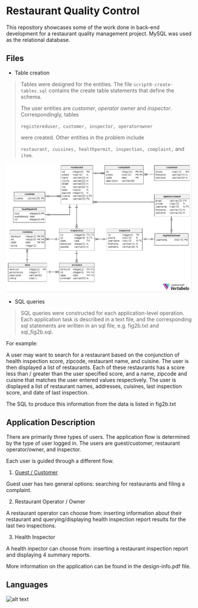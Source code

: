 # Restaurant Quality Control
This repository showcases some of the work done in back-end development for a restaurant quality management project. MySQL was used as the relational database.

## Files

* Table creation
> Tables were designed for the entities. The file `script0-create-tables.sql` contains the create table statements that define the schema.
>
> The user entities are *customer*, *operator owner* and *inspector*. Correspondingly, tables 
>
> `registereduser, customer, inspector, operatorowner`
> 
> were created. Other entities in the problem include
> 
> `restaurant, cuisines, healthpermit, inspection, complaint,` and `item`.
> 

![preview](diagrams/schema_diagram.png)

* SQL queries
>SQL queries were constructed for each application-level operation. Each application task is described in a text file, and the corresponding sql statements are written in an sql file, e.g. fig2b.txt and sql_fig2b.sql.

For example:

A user may want to search for a restaurant based on the conjunction of health inspection score, zipcode, restaurant name, and cuisine. The user is then displayed a list of restaurants. Each of these restaurants has a score less than / greater than the user specified score, and a name, zipcode and cuisine that matches the user entered values respectively. The user is displayed a list of restaurant names, addresses, cuisines, last inspection score, and date of last inspection.

The SQL to produce this information from the data is listed in fig2b.txt



## Application Description

There are primarily three types of users. The application flow is determined by the type of user logged in. The users are guest/customer, restaurant operator/owner, and inspector.

Each user is guided through a different flow.


1. [Guest / Customer](customerUser.md)

Guest user has two general options: searching for restaurants and filing a complaint.

2. Restaurant Operator / Owner

A restaurant operator can choose from: inserting information about their restaurant and querying/displaying health inspection report results for the last two inspections.

3. Health Inspector

A health inpector can choose from: inserting a restaurant inspection report and displaying 4 summary reports.



More information on the application can be found in the design-info.pdf file.

## Languages

![alt text](https://labs.mysql.com/common/logos/mysql-logo.svg?v2 "mysql logo ")





